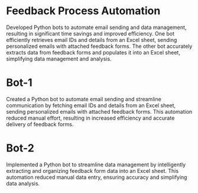 # Feedback Process Automation
Developed Python bots to automate email sending and data management, resulting in significant time savings and improved efficiency. One bot efficiently retrieves email IDs and details from an Excel sheet, sending personalized emails with attached feedback forms. The other bot accurately extracts data from feedback forms and populates it into an Excel sheet, simplifying data management and analysis.

# Bot-1
Created a Python bot to automate email sending and streamline communication by fetching email IDs and details from an Excel sheet, sending personalized emails with attached feedback forms. This automation reduced manual effort, resulting in increased efficiency and accurate delivery of feedback forms.

# Bot-2
Implemented a Python bot to streamline data management by intelligently extracting and organizing feedback form data into an Excel sheet. This automation reduced manual data entry, ensuring accuracy and simplifying data analysis.
